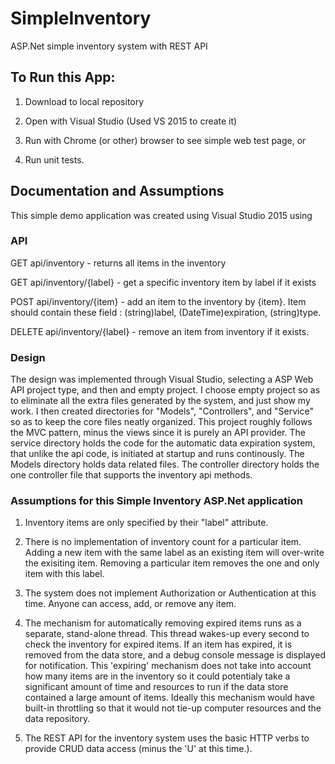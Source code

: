 # SimpleInventory
ASP.Net simple inventory system with REST API

## To Run this App:
1.  Download to local repository

2.  Open with Visual Studio (Used VS 2015 to create it)

3.  Run with Chrome (or other) browser to see simple web test page, or

4.  Run unit tests.

## Documentation and Assumptions
This simple demo application was created using Visual Studio 2015 using 

### API

GET api/inventory  - returns all items in the inventory

GET api/inventory/{label}  - get a specific inventory item by label if it exists

POST api/inventory/{item} - add an item to the inventory by {item}.  Item should contain these field : (string)label, (DateTime)expiration, (string)type.

DELETE api/inventory/{label} - remove an item from inventory if it exists.

### Design
The design was implemented through Visual Studio, selecting a ASP Web API project type, and then and empty project.  I choose empty project so as to eliminate all the extra files generated by the system, and just show my work.  I then created directories for "Models", "Controllers", and "Service" so as to keep the core files neatly organized.  This project roughly follows the MVC pattern, minus the views since it is purely an API provider.  The service directory holds the code for the automatic data expiration system, that unlike the api code, is initiated at startup and runs continously.  The Models directory holds data related files.  The controller directory holds the one controller file that supports the inventory api methods.

### Assumptions for this Simple Inventory ASP.Net application
1.  Inventory items are only specified by their "label" attribute.

2.  There is no implementation of inventory count for a particular item.  Adding a new item with the same label as an existing item will over-write the exisiting item.  Removing a particular item removes the one and only item with this label.

3.  The system does not implement Authorization or Authentication at this time.  Anyone can access, add, or remove any item.

4.  The mechanism for automatically removing expired items runs as a separate, stand-alone thread.  This thread wakes-up every second to check the inventory for expired items.  If an item has expired, it is removed from the data store, and a debug console message is displayed for notification.  This 'expiring' mechanism does not take into account how many items are in the inventory so it could potentialy take a significant amount of time and resources to run if the data store contained a large amount of items.  Ideally this mechanism would have built-in throttling so that it would not tie-up computer resources and the data repository.

5.  The REST API for the inventory system uses the basic HTTP verbs to provide CRUD data access (minus the 'U' at this time.).
